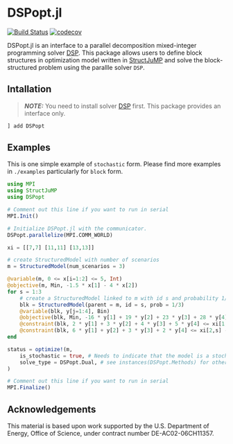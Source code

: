 # DSPopt.jl
[![Build Status](https://travis-ci.com/kibaekkim/DSPopt.jl.svg?branch=master)](https://travis-ci.com/kibaekkim/DSPopt.jl)
[![codecov](https://codecov.io/gh/kibaekkim/DSPopt.jl/branch/master/graph/badge.svg)](https://codecov.io/gh/kibaekkim/DSPopt.jl)

DSPopt.jl is an interface to a parallel decomposition mixed-integer programming solver [DSP](https://github.com/Argonne-National-Laboratory/DSP). 
This package allows users to define block structures in optimization model written in [StructJuMP](https://github.com/StructJuMP/StructJuMP.jl) 
and solve the block-structured problem using the parallle solver ``DSP``.

## Intallation

> **_NOTE:_** You need to install solver [DSP](https://github.com/Argonne-National-Laboratory/DSP) first. This package provides an interface only.

```julia
] add DSPopt
```

## Examples

This is one simple example of `stochastic` form.
Please find more examples in `./examples` particularly for `block` form.

```julia
using MPI
using StructJuMP
using DSPopt

# Comment out this line if you want to run in serial
MPI.Init()

# Initialize DSPopt.jl with the communicator.
DSPopt.parallelize(MPI.COMM_WORLD)

xi = [[7,7] [11,11] [13,13]]

# create StructuredModel with number of scenarios
m = StructuredModel(num_scenarios = 3)

@variable(m, 0 <= x[i=1:2] <= 5, Int)
@objective(m, Min, -1.5 * x[1] - 4 * x[2])
for s = 1:3
    # create a StructuredModel linked to m with id s and probability 1/3
    blk = StructuredModel(parent = m, id = s, prob = 1/3)
    @variable(blk, y[j=1:4], Bin)
    @objective(blk, Min, -16 * y[1] + 19 * y[2] + 23 * y[3] + 28 * y[4])
    @constraint(blk, 2 * y[1] + 3 * y[2] + 4 * y[3] + 5 * y[4] <= xi[1,s] - x[1])
    @constraint(blk, 6 * y[1] + y[2] + 3 * y[3] + 2 * y[4] <= xi[2,s] - x[2])
end

status = optimize!(m, 
    is_stochastic = true, # Needs to indicate that the model is a stochastic program.
    solve_type = DSPopt.Dual, # see instances(DSPopt.Methods) for other methods
)

# Comment out this line if you want to run in serial
MPI.Finalize()
```

## Acknowledgements
This material is based upon work supported by the U.S. Department of Energy, Office of Science, under contract number DE-AC02-06CH11357.
